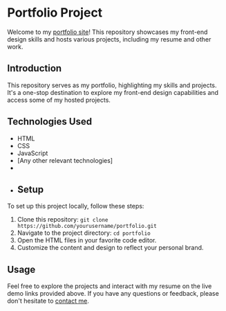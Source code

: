
# Portfolio Project 



Welcome to my [portfolio site](https://johnlaidler267.github.io/Portfolio/)! This repository showcases my front-end design skills and hosts various projects, including my resume and other work.

## Introduction

This repository serves as my portfolio, highlighting my skills and projects. It's a one-stop destination to explore my front-end design capabilities and access some of my hosted projects.

## Technologies Used

- HTML
- CSS
- JavaScript
- [Any other relevant technologies]
-
- ## Setup

To set up this project locally, follow these steps:

1. Clone this repository: `git clone https://github.com/yourusername/portfolio.git`
2. Navigate to the project directory: `cd portfolio`
3. Open the HTML files in your favorite code editor.
4. Customize the content and design to reflect your personal brand.

## Usage

Feel free to explore the projects and interact with my resume on the live demo links provided above. If you have any questions or feedback, please don't hesitate to [contact me](mailto:youremail@example.com).
